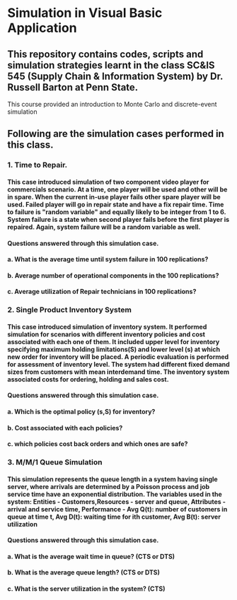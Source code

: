 # Simulation in Visual Basic Application

## This repository contains codes, scripts and simulation strategies learnt in the class SC&IS 545 (Supply Chain & Information System) by Dr. Russell Barton at Penn State.
This course provided an introduction to Monte Carlo and discrete-event simulation

## Following are the simulation cases performed in this class.

### 1. Time to Repair. 
#### This case introduced simulation of two component video player for commercials scenario. At a time, one player will be used and other will be in spare. When the current in-use player fails other spare player will be used. Failed player will go in repair state and have a fix repair time. Time to failure is "random variable" and equally likely to be integer from 1 to 6. System failure is a state when second player fails before the first player is repaired. Again, system failure will be a random variable as well.

#### Questions answered through this simulation case.
#### a. What is the average time until system failure in 100 replications?
#### b. Average number of operational components in the 100 replications?
#### c. Average utilization of Repair technicians in 100 replications?

### 2. Single Product Inventory System
#### This case introduced simulation of inventory system. It performed simulation for scenarios with different inventory policies and cost associated with each one of them. It included upper level for inventory specifying maximum holding limitations(S) and lower level (s) at which new order for inventory will be placed. A periodic evaluation is performed for assessment of inventory level. The system had different fixed demand sizes from customers with mean interdemand time. The inventory system associated costs for ordering, holding and sales cost.

#### Questions answered through this simulation case.
#### a. Which is the optimal policy (s,S) for inventory?
#### b. Cost associated with each policies?
#### c. which policies cost back orders and which ones are safe? 

### 3. M/M/1 Queue Simulation
#### This simulation represents the queue length in a system having single server, where arrivals are determined by a Poisson process and job service time have an exponential distribution. The variables used in the system: Entities - Customers,Resources - server and queue,  Attributes - arrival and service time, Performance - Avg Q(t): number of customers in queue at time t, Avg D(t): waiting time for ith customer, Avg B(t): server utilization

#### Questions answered through this simulation case.
#### a. What is the average wait time in queue? (CTS or DTS)
#### b. What is the average queue length? (CTS or DTS)
#### c. What is the server utilization in the system? (CTS)


